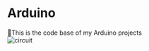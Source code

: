 # Arduino
📌This is the code base of my Arduino projects  
![circuit](https://github.com/isharax9/Arduino/assets/123813453/38afafe3-e936-4c34-b460-235f3f336587)
